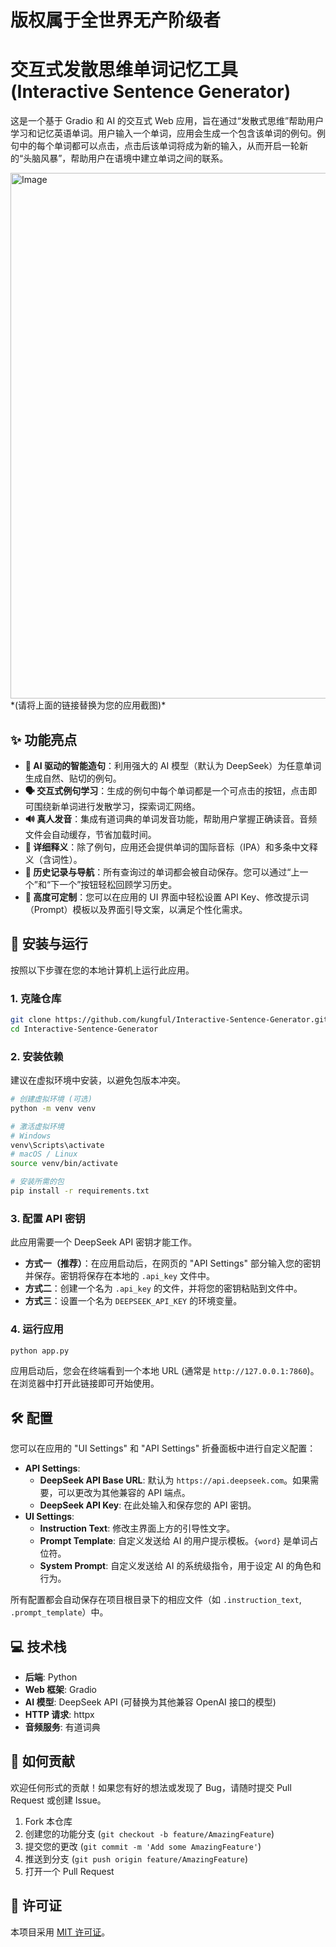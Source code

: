 # 版权属于全世界无产阶级者

# 交互式发散思维单词记忆工具 (Interactive Sentence Generator)

这是一个基于 Gradio 和 AI 的交互式 Web 应用，旨在通过“发散式思维”帮助用户学习和记忆英语单词。用户输入一个单词，应用会生成一个包含该单词的例句。例句中的每个单词都可以点击，点击后该单词将成为新的输入，从而开启一轮新的“头脑风暴”，帮助用户在语境中建立单词之间的联系。

<img width="1905" height="841" alt="Image" src="https://github.com/user-attachments/assets/59daf721-2532-429d-952f-61eb950ee56e" />
*(请将上面的链接替换为您的应用截图)*

## ✨ 功能亮点

- **🤖 AI 驱动的智能造句**：利用强大的 AI 模型（默认为 DeepSeek）为任意单词生成自然、贴切的例句。
- **🗣️ 交互式例句学习**：生成的例句中每个单词都是一个可点击的按钮，点击即可围绕新单词进行发散学习，探索词汇网络。
- **🔊 真人发音**：集成有道词典的单词发音功能，帮助用户掌握正确读音。音频文件会自动缓存，节省加载时间。
- **📖 详细释义**：除了例句，应用还会提供单词的国际音标（IPA）和多条中文释义（含词性）。
- **📂 历史记录与导航**：所有查询过的单词都会被自动保存。您可以通过“上一个”和“下一个”按钮轻松回顾学习历史。
- **🔧 高度可定制**：您可以在应用的 UI 界面中轻松设置 API Key、修改提示词（Prompt）模板以及界面引导文案，以满足个性化需求。

## 🚀 安装与运行

按照以下步骤在您的本地计算机上运行此应用。

### 1. 克隆仓库

```bash
git clone https://github.com/kungful/Interactive-Sentence-Generator.git
cd Interactive-Sentence-Generator
```


### 2. 安装依赖

建议在虚拟环境中安装，以避免包版本冲突。

```bash
# 创建虚拟环境 (可选)
python -m venv venv

# 激活虚拟环境
# Windows
venv\Scripts\activate
# macOS / Linux
source venv/bin/activate

# 安装所需的包
pip install -r requirements.txt
```

### 3. 配置 API 密钥

此应用需要一个 DeepSeek API 密钥才能工作。

- **方式一（推荐）**：在应用启动后，在网页的 "API Settings" 部分输入您的密钥并保存。密钥将保存在本地的 `.api_key` 文件中。
- **方式二**：创建一个名为 `.api_key` 的文件，并将您的密钥粘贴到文件中。
- **方式三**：设置一个名为 `DEEPSEEK_API_KEY` 的环境变量。

### 4. 运行应用

```bash
python app.py
```

应用启动后，您会在终端看到一个本地 URL (通常是 `http://127.0.0.1:7860`)。在浏览器中打开此链接即可开始使用。

## 🛠️ 配置

您可以在应用的 "UI Settings" 和 "API Settings" 折叠面板中进行自定义配置：

- **API Settings**:
  - **DeepSeek API Base URL**: 默认为 `https://api.deepseek.com`。如果需要，可以更改为其他兼容的 API 端点。
  - **DeepSeek API Key**: 在此处输入和保存您的 API 密钥。
- **UI Settings**:
  - **Instruction Text**: 修改主界面上方的引导性文字。
  - **Prompt Template**: 自定义发送给 AI 的用户提示模板。`{word}` 是单词占位符。
  - **System Prompt**: 自定义发送给 AI 的系统级指令，用于设定 AI 的角色和行为。

所有配置都会自动保存在项目根目录下的相应文件（如 `.instruction_text`, `.prompt_template`）中。

## 💻 技术栈

- **后端**: Python
- **Web 框架**: Gradio
- **AI 模型**: DeepSeek API (可替换为其他兼容 OpenAI 接口的模型)
- **HTTP 请求**: httpx
- **音频服务**: 有道词典

## 🤝 如何贡献

欢迎任何形式的贡献！如果您有好的想法或发现了 Bug，请随时提交 Pull Request 或创建 Issue。

1.  Fork 本仓库
2.  创建您的功能分支 (`git checkout -b feature/AmazingFeature`)
3.  提交您的更改 (`git commit -m 'Add some AmazingFeature'`)
4.  推送到分支 (`git push origin feature/AmazingFeature`)
5.  打开一个 Pull Request

## 📄 许可证

本项目采用 [MIT 许可证](LICENSE)。
